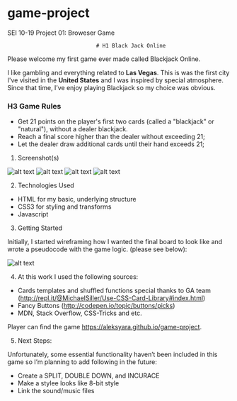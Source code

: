 # game-project
SEI 10-19 Project 01: Broweser Game



                                # H1 Black Jack Online

Please welcome my first game ever made called Blackjack Online.   

I like gambling and everything related to **Las Vegas**. This is was the first city I've visited in the **United States** and I was inspired by special atmosphere. Since that time, I’ve enjoy playing Blackjack so my choice was obvious.


### H3 Game Rules

* Get 21 points on the player's first two cards (called a "blackjack" or "natural"), without a dealer blackjack.
* Reach a final score higher than the dealer without exceeding 21; 
* Let the dealer draw additional cards until their hand exceeds 21;


1. Screenshot(s)


![alt text](https://github.com/aleksyara/game-project/photo/prntscrn1.png "PrintScreen 1")
![alt text](https://github.com/aleksyara/game-project/photo/prntscrn2.png "PrintScreen 2")
![alt text](https://github.com/aleksyara/game-project/photo/prntscrn3.png "PrintScreen 3")
![alt text](https://github.com/aleksyara/game-project/photo/prntscrn4.png "PrintScreen 4")

2. Technologies Used

* HTML for my basic, underlying structure
* CSS3 for styling and transforms
* Javascript


3. Getting Started

Initially, I started wireframing how I wanted the final board to look like and wrote a pseudocode with the game logic. (please see below):

   
![alt text](https://github.com/aleksyara/game-project/photo/wirefrae.png "Wireframe")

                              
4. At this work I used the following sources:
 
* Cards templates and shuffled functions special thanks to GA team (http://repl.it/@MichaelSiller/Use-CSS-Card-Library#index.html)
*  Fancy Buttons (http://codepen.io/topic/buttons/picks)
*  MDN, Stack Overflow, CSS-Tricks and etc.
 
Player can find the game https://aleksyara.github.io/game-project.

5. Next Steps:

Unfortunately, some essential functionality haven’t been included in this game so I’m planning to add following in the future: 

* Create a SPLIT, DOUBLE DOWN, and INCURACE
* Make a stylee looks like 8-bit style
* Link the sound/music files